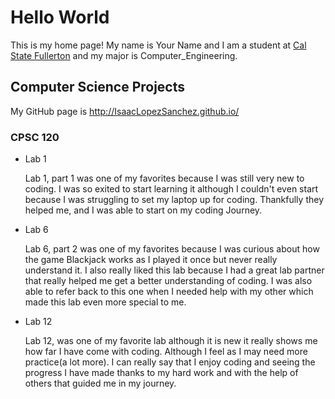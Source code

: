 # Hello World

This is my home page! My name is Your Name and I am a student at [Cal State Fullerton](http://www.fullerton.edu/) and my major is Computer_Engineering.

## Computer Science Projects

My GitHub page is http://IsaacLopezSanchez.github.io/

### CPSC 120

* Lab 1

    Lab 1, part 1 was one of my favorites because I was still very new to coding.
    I was so exited to start learning it although I couldn't even start because
    I was struggling to set my laptop up for coding. Thankfully they helped me,
    and I was able to start on my coding Journey.

* Lab 6

    Lab 6, part 2 was one of my favorites because I was curious about
    how the game Blackjack works as I played it once but never really
    understand it. I also really liked this lab because I had a great
    lab partner that really helped me get a better understanding of coding. I
    was also able to refer back to this one when I needed help with my other
    which made this lab even more special to me.

* Lab 12

    Lab 12, was one of my favorite lab although it is new it really
    shows me how far I have come with coding. Although I feel as I
    may need more practice(a lot more). I can really say that I enjoy
    coding and seeing the progress I have made thanks to my hard work
    and with the help of others that guided me in my journey.
